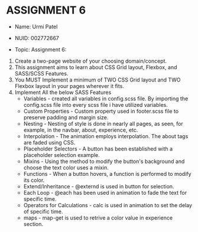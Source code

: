 # ASSIGNMENT 6

+ Name: Urmi Patel
+ NUID: 002772667


+ Topic: Assignment 6:
1. Create a two-page website of your choosing domain/concept.
2. This assignment aims to learn about CSS Grid layout, Flexbox, and SASS/SCSS Features.
3. You MUST Implement a minimum of TWO CSS Grid layout and TWO Flexbox layout in your pages wherever it fits.
4. Implement All the below SASS Features
    - Variables - created all variables in config.scss file. By importing the config.scss file into every scss file i have utilized variables.
    - Custom Properties - Custom property used in footer.scss file to preserve padding and margin size.
    - Nesting - Nesting of style is done in nearly all pages, as seen, for example, in the navbar, about, experience, etc.
    - Interpolation - The animation employs interpolation. The about tags are faded using CSS.
    - Placeholder Selectors - A button has been established with a placeholder selection example. 
    - Mixins - Using the method to modify the button's background and choose the text color uses a mixin.
    - Functions - When a button hovers, a function is performed to modify its color.
    - Extend/Inheritance - @externd is used in button for selection.
    - Each Loop -  @each has been used in animation to fade the text for specific time.
    - Operators for Calculations - calc is used in animation to set the delay of specific time.
    - maps - map-get is used to retrive a color value in experience section.


